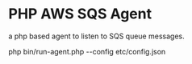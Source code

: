 # PHP AWS SQS Agent

a php based agent to listen to SQS queue messages.

php bin/run-agent.php --config etc/config.json
